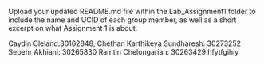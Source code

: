 Upload your updated README.md file within the Lab_Assignment1 folder to include the
name and UCID of each group member, as well as a short excerpt on what Assignment 1 is about.

Caydin Cleland:30162848, 
Chethan Karthikeya Sundharesh: 30273252
Sepehr Akhiani: 30265830
Ramtin Chelongarian: 30263429
hfytfgihiy
